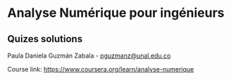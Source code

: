 # Analyse Numérique pour ingénieurs
## Quizes solutions
Paula Daniela Guzmán Zabala - pguzmanz@unal.edu.co

Course link: https://www.coursera.org/learn/analyse-numerique